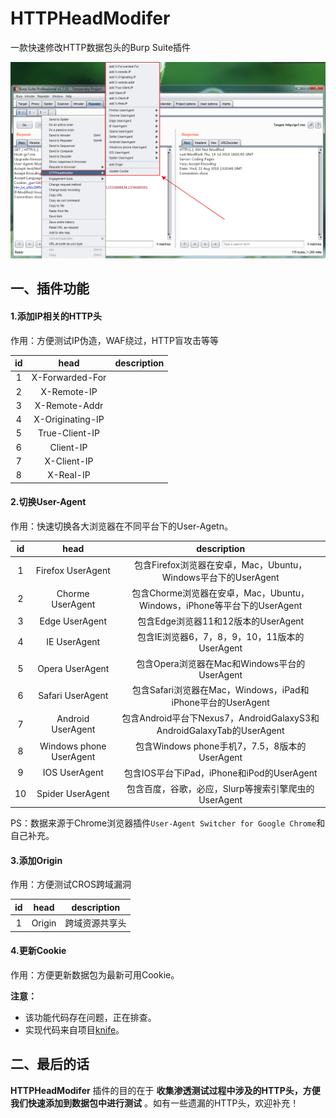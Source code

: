 # HTTPHeadModifer
一款快速修改HTTP数据包头的Burp Suite插件

![HTTPHeadModifer插件菜单](doc/HTTPHeadModifer.png)

## 一、插件功能
#### 1.添加IP相关的HTTP头
作用：方便测试IP伪造，WAF绕过，HTTP盲攻击等等

|id|head|description|
|:---:|:---:|:---:|
|1|X-Forwarded-For||
|2|X-Remote-IP||
|3|X-Remote-Addr||
|4|X-Originating-IP||
|5|True-Client-IP||
|6|Client-IP||
|7|X-Client-IP||
|8|X-Real-IP||

#### 2.切换User-Agent
作用：快速切换各大浏览器在不同平台下的User-Agetn。

|id|head|description|
|:---:|:---:|:---:|
|1|Firefox UserAgent|包含Firefox浏览器在安卓，Mac，Ubuntu，Windows平台下的UserAgent|
|2|Chorme UserAgent|包含Chorme浏览器在安卓，Mac，Ubuntu，Windows，iPhone等平台下的UserAgent|
|3|Edge UserAgent|包含Edge浏览器11和12版本的UserAgent|
|4|IE UserAgent|包含IE浏览器6，7，8，9，10，11版本的UserAgent|
|5|Opera UserAgent|包含Opera浏览器在Mac和Windows平台的UserAgent|
|6|Safari UserAgent|包含Safari浏览器在Mac，Windows，iPad和iPhone平台的UserAgent|
|7|Android UserAgent|包含Android平台下Nexus7，AndroidGalaxyS3和AndroidGalaxyTab的UserAgent|
|8|Windows phone UserAgent|包含Windows phone手机7，7.5，8版本的UserAgent|
|9|IOS UserAgent|包含IOS平台下iPad，iPhone和iPod的UserAgent|
|10|Spider UserAgent|包含百度，谷歌，必应，Slurp等搜索引擎爬虫的UserAgent|

PS：数据来源于Chrome浏览器插件`User-Agent Switcher for Google Chrome`和自己补充。

#### 3.添加Origin
作用：方便测试CROS跨域漏洞

|id|head|description|
|:---:|:---:|:---:|
|1|Origin|跨域资源共享头|

#### 4.更新Cookie
作用：方便更新数据包为最新可用Cookie。

**注意：**

* 该功能代码存在问题，正在排查。
* 实现代码来自项目[knife](https://github.com/bit4woo/knife)。

## 二、最后的话
**HTTPHeadModifer** 插件的目的在于 **收集渗透测试过程中涉及的HTTP头，方便我们快速添加到数据包中进行测试** 。如有一些遗漏的HTTP头，欢迎补充！